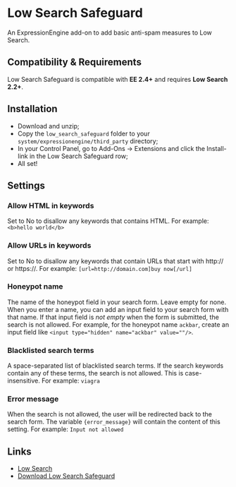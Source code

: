 # Low Search Safeguard

An ExpressionEngine add-on to add basic anti-spam measures to Low Search.

## Compatibility & Requirements

Low Search Safeguard is compatible with **EE 2.4+** and requires **Low Search 2.2+**.

## Installation

- Download and unzip;
- Copy the `low_search_safeguard` folder to your `system/expressionengine/third_party` directory;
- In your Control Panel, go to Add-Ons &rarr; Extensions and click the Install-link in the Low Search Safeguard row;
- All set!

## Settings

### Allow HTML in keywords

Set to No to disallow any keywords that contains HTML. For example: `<b>hello world</b>`

### Allow URLs in keywords

Set to No to disallow any keywords that contain URLs that start with http:// or https://. For example: `[url=http://domain.com]buy now[/url]`

### Honeypot name

The name of the honeypot field in your search form. Leave empty for none. When you enter a name, you can add an input field to your search form with that name. If that input field is *not empty* when the form is submitted, the search is not allowed. For example, for the honeypot name `ackbar`, create an input field like `<input type="hidden" name="ackbar" value=""/>`.

### Blacklisted search terms

A space-separated list of blacklisted search terms. If the search keywords contain any of these terms, the search is not allowed. This is case-insensitive. For example: `viagra`

### Error message

When the search is not allowed, the user will be redirected back to the search form. The variable `{error_message}` will contain the content of this setting. For example: `Input not allowed`

## Links

- [Low Search](http://gotolow.com/addons/low-search)
- [Download Low Search Safeguard](https://github.com/lodewijk/low_search_safeguard/archive/master.zip)